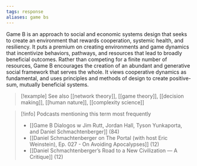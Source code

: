 ```yaml
---
tags: response
aliases: game bs
---
```


Game B is an approach to social and economic systems design that seeks to create an environment that rewards cooperation, systemic health, and resiliency. It puts a premium on creating environments and game dynamics that incentivize behaviors, pathways, and resources that lead to broadly beneficial outcomes. Rather than competing for a finite number of resources, Game B encourages the creation of an abundant and generative social framework that serves the whole. It views cooperative dynamics as fundamental, and uses principles and methods of design to create positive-sum, mutually beneficial systems.

> [!example] See also
> [[network theory]], [[game theory]], [[decision making]], [[human nature]], [[complexity science]]

> [!info] Podcasts mentioning this term most frequently
> * [[Game B Dialogos w  Jim Rutt, Jordan Hall, Tyson Yunkaporta, and Daniel Schmachtenberger]] (84)
> * [[Daniel Schmachtenberger on The Portal (with host Eric Weinstein), Ep. 027 - On Avoiding Apocalypses]] (12)
> * [[Daniel Schmachtenberger’s Road to a New Civilization — A Critique]] (12)